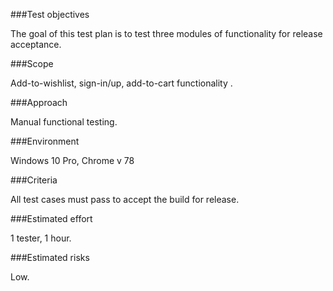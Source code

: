 ###Test objectives

The goal of this test plan is to test three modules of functionality for release acceptance. 

###Scope

Add-to-wishlist, sign-in/up, add-to-cart functionality .

###Approach

Manual functional testing.

###Environment

Windows 10 Pro, Chrome v 78

###Criteria

All test cases must pass to accept the build for release.

###Estimated effort

1 tester, 1 hour.

###Estimated risks

Low.





